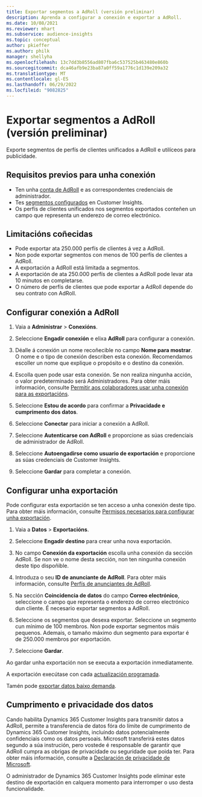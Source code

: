 ```yaml
---
title: Exportar segmentos a AdRoll (versión preliminar)
description: Aprenda a configurar a conexión e exportar a AdRoll.
ms.date: 10/08/2021
ms.reviewer: mhart
ms.subservice: audience-insights
ms.topic: conceptual
author: pkieffer
ms.author: philk
manager: shellyha
ms.openlocfilehash: 13c7dd3b8556ad807fba6c537525b463480e860b
ms.sourcegitcommit: dca46afb9e23ba87a0ff59a1776c1d139e209a32
ms.translationtype: MT
ms.contentlocale: gl-ES
ms.lasthandoff: 06/29/2022
ms.locfileid: "9082825"
---
```

# <a name="export-segments-to-adroll-preview"></a>Exportar segmentos a AdRoll (versión preliminar)

Exporte segmentos de perfís de clientes unificados a AdRoll e utilíceos para publicidade. 

## <a name="prerequisites-for-a-connection"></a>Requisitos previos para unha conexión

- Ten unha [conta de AdRoll](https://www.adroll.com/) e as correspondentes credenciais de administrador.
- Tes [segmentos configurados](segments.md) en Customer Insights.
- Os perfís de clientes unificados nos segmentos exportados conteñen un campo que representa un enderezo de correo electrónico.

## <a name="known-limitations"></a>Limitacións coñecidas

- Pode exportar ata 250.000 perfís de clientes á vez a AdRoll.
- Non pode exportar segmentos con menos de 100 perfís de clientes a AdRoll. 
- A exportación a AdRoll está limitada a segmentos.
- A exportación de ata 250.000 perfís de clientes a AdRoll pode levar ata 10 minutos en completarse. 
- O número de perfís de clientes que pode exportar a AdRoll depende do seu contrato con AdRoll.

## <a name="set-up-connection-to-adroll"></a>Configurar conexión a AdRoll

1. Vaia a **Administrar** > **Conexións**.

1. Seleccione **Engadir conexión** e elixa **AdRoll** para configurar a conexión.

1. Déalle á conexión un nome recoñecible no campo **Nome para mostrar**. O nome e o tipo de conexión describen esta conexión. Recomendamos escoller un nome que explique o propósito e o destino da conexión.

1. Escolla quen pode usar esta conexión. Se non realiza ningunha acción, o valor predeterminado será Administradores. Para obter máis información, consulte [Permitir aos colaboradores usar unha conexión para as exportacións](connections.md#allow-contributors-to-use-a-connection-for-exports).

1. Seleccione **Estou de acordo** para confirmar a **Privacidade e cumprimento dos datos**.

1. Seleccione **Conectar** para iniciar a conexión a AdRoll.

1. Seleccione **Autenticarse con AdRoll** e proporcione as súas credenciais de administrador de AdRoll. 

1. Seleccione **Autoengadirse como usuario de exportación** e proporcione as súas credenciais de Customer Insights.

1. Seleccione **Gardar** para completar a conexión.

## <a name="configure-an-export"></a>Configurar unha exportación

Pode configurar esta exportación se ten acceso a unha conexión deste tipo. Para obter máis información, consulte [Permisos necesarios para configurar unha exportación](export-destinations.md#set-up-a-new-export).

1. Vaia a **Datos** > **Exportacións**.

1. Seleccione **Engadir destino** para crear unha nova exportación.

1. No campo **Conexión da exportación** escolla unha conexión da sección AdRoll. Se non ve o nome desta sección, non ten ningunha conexión deste tipo dispoñible.

1. Introduza o seu **ID de anunciante de AdRoll**. Para obter máis información, consulte [Perfís de anunciantes de AdRoll](https://help.adroll.com/hc/articles/212011838-Advertiser-Profiles).

1. Na sección **Coincidencia de datos** do campo **Correo electrónico**, seleccione o campo que representa o enderezo de correo electrónico dun cliente. É necesario exportar segmentos a AdRoll.

1. Seleccione os segmentos que desexa exportar. Seleccione un segmento cun mínimo de 100 membros. Non pode exportar segmentos máis pequenos. Ademais, o tamaño máximo dun segmento para exportar é de 250.000 membros por exportación. 

1. Seleccione **Gardar**.

Ao gardar unha exportación non se executa a exportación inmediatamente.

A exportación execútase con cada [actualización programada](system.md#schedule-tab). 

Tamén pode [exportar datos baixo demanda](export-destinations.md#run-exports-on-demand). 


## <a name="data-privacy-and-compliance"></a>Cumprimento e privacidade dos datos

Cando habilita Dynamics 365 Customer Insights para transmitir datos a AdRoll, permite a transferencia de datos fóra do límite de cumprimento de Dynamics 365 Customer Insights, incluíndo datos potencialmente confidenciais como os datos persoais. Microsoft transferirá estes datos segundo a súa instrución, pero vostede é responsable de garantir que AdRoll cumpra as obrigas de privacidade ou seguridade que poida ter. Para obter máis información, consulte a [Declaración de privacidade de Microsoft](https://go.microsoft.com/fwlink/?linkid=396732).

O administrador de Dynamics 365 Customer Insights pode eliminar este destino de exportación en calquera momento para interromper o uso desta funcionalidade.
